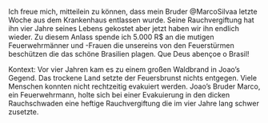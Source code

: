 Ich freue mich, mitteilein zu können, dass mein Bruder @MarcoSilvaa letzte Woche aus dem Krankenhaus entlassen wurde. Seine Rauchvergiftung hat ihn vier Jahre seines Lebens gekostet aber jetzt haben wir ihn endlich wieder. Zu diesem Anlass spende ich 5.000 R$ an die mutigen Feuerwehrmänner und -Frauen die unsereins von den Feuerstürmen beschützen die das schöne Brasilien plagen. Que Deus abençoe o Brasil!

Kontext: Vor vier Jahren kam es zu einem großen Waldbrand in Joao’s Gegend. Das trockene Land setzte der Feuersbrunst nichts entgegen. Viele Menschen konnten nicht rechtzeitig evakuiert werden. Joao’s Bruder Marco, ein Feuerwehrmann, holte sich bei einer Evakuierung in den dicken Rauchschwaden eine heftige Rauchvergiftung die im vier Jahre lang schwer zusetzte.
